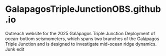 # GalapagosTripleJunctionOBS.github.io
Outreach website for the 2025 Galápagos Triple Junction Deployment of ocean-bottom seismometers, which spans two branches of the Galápagos Triple Junction and is designed to investigate mid-ocean ridge dynamics.
Junk edit
